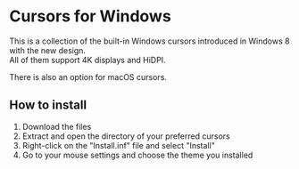 # Cursors for Windows

This is a collection of the built-in Windows cursors introduced in Windows 8 with the new design. \
All of them support 4K displays and HiDPI.

There is also an option for macOS cursors.

## How to install

1. Download the files
2. Extract and open the directory of your preferred cursors
3. Right-click on the "Install.inf" file and select "Install"
4. Go to your mouse settings and choose the theme you installed
